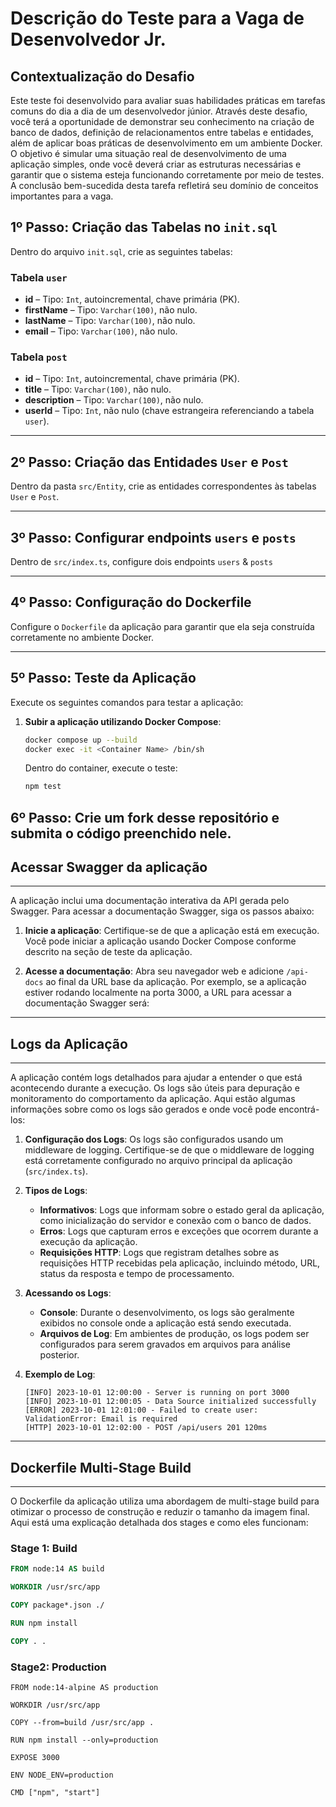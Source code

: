 # Descrição do Teste para a Vaga de Desenvolvedor Jr.

## Contextualização do Desafio

Este teste foi desenvolvido para avaliar suas habilidades práticas em tarefas comuns do dia a dia de um desenvolvedor júnior. Através deste desafio, você terá a oportunidade de demonstrar seu conhecimento na criação de banco de dados, definição de relacionamentos entre tabelas e entidades, além de aplicar boas práticas de desenvolvimento em um ambiente Docker. O objetivo é simular uma situação real de desenvolvimento de uma aplicação simples, onde você deverá criar as estruturas necessárias e garantir que o sistema esteja funcionando corretamente por meio de testes. A conclusão bem-sucedida desta tarefa refletirá seu domínio de conceitos importantes para a vaga.

## 1º Passo: Criação das Tabelas no `init.sql`

Dentro do arquivo `init.sql`, crie as seguintes tabelas:

### Tabela `user`
- **id** – Tipo: `Int`, autoincremental, chave primária (PK).
- **firstName** – Tipo: `Varchar(100)`, não nulo.
- **lastName** – Tipo: `Varchar(100)`, não nulo.
- **email** – Tipo: `Varchar(100)`, não nulo.

### Tabela `post`
- **id** – Tipo: `Int`, autoincremental, chave primária (PK).
- **title** – Tipo: `Varchar(100)`, não nulo.
- **description** – Tipo: `Varchar(100)`, não nulo.
- **userId** – Tipo: `Int`, não nulo (chave estrangeira referenciando a tabela `user`).

---

## 2º Passo: Criação das Entidades `User` e `Post`

Dentro da pasta `src/Entity`, crie as entidades correspondentes às tabelas `User` e `Post`.

---

## 3º Passo: Configurar endpoints `users` e `posts`

Dentro de `src/index.ts`, configure dois endpoints `users` & `posts`

---

## 4º Passo: Configuração do Dockerfile

Configure o `Dockerfile` da aplicação para garantir que ela seja construída corretamente no ambiente Docker.

---

## 5º Passo: Teste da Aplicação

Execute os seguintes comandos para testar a aplicação:

1. **Subir a aplicação utilizando Docker Compose**:
   ```bash
   docker compose up --build
   docker exec -it <Container Name> /bin/sh
   
   ```

   Dentro do container, execute o teste:
   ```bash
   npm test
   ```

## 6º Passo: Crie um fork desse repositório e submita o código preenchido nele.


## Acessar Swagger da aplicação

---

A aplicação inclui uma documentação interativa da API gerada pelo Swagger. Para acessar a documentação Swagger, siga os passos abaixo:

1. **Inicie a aplicação**: Certifique-se de que a aplicação está em execução. Você pode iniciar a aplicação usando Docker Compose conforme descrito na seção de teste da aplicação.

2. **Acesse a documentação**: Abra seu navegador web e adicione `/api-docs` ao final da URL base da aplicação. Por exemplo, se a aplicação estiver rodando localmente na porta 3000, a URL para acessar a documentação Swagger será:

---

## Logs da Aplicação

---

A aplicação contém logs detalhados para ajudar a entender o que está acontecendo durante a execução. Os logs são úteis para depuração e monitoramento do comportamento da aplicação. Aqui estão algumas informações sobre como os logs são gerados e onde você pode encontrá-los:

1. **Configuração dos Logs**: Os logs são configurados usando um middleware de logging. Certifique-se de que o middleware de logging está corretamente configurado no arquivo principal da aplicação (`src/index.ts`).

2. **Tipos de Logs**:
   - **Informativos**: Logs que informam sobre o estado geral da aplicação, como inicialização do servidor e conexão com o banco de dados.
   - **Erros**: Logs que capturam erros e exceções que ocorrem durante a execução da aplicação.
   - **Requisições HTTP**: Logs que registram detalhes sobre as requisições HTTP recebidas pela aplicação, incluindo método, URL, status da resposta e tempo de processamento.

3. **Acessando os Logs**:
   - **Console**: Durante o desenvolvimento, os logs são geralmente exibidos no console onde a aplicação está sendo executada.
   - **Arquivos de Log**: Em ambientes de produção, os logs podem ser configurados para serem gravados em arquivos para análise posterior.

4. **Exemplo de Log**:
   ```plaintext
   [INFO] 2023-10-01 12:00:00 - Server is running on port 3000
   [INFO] 2023-10-01 12:00:05 - Data Source initialized successfully
   [ERROR] 2023-10-01 12:01:00 - Failed to create user: ValidationError: Email is required
   [HTTP] 2023-10-01 12:02:00 - POST /api/users 201 120ms

---

## Dockerfile Multi-Stage Build

---

O Dockerfile da aplicação utiliza uma abordagem de multi-stage build para otimizar o processo de construção e reduzir o tamanho da imagem final. Aqui está uma explicação detalhada dos stages e como eles funcionam:

### Stage 1: Build

```dockerfile
FROM node:14 AS build

WORKDIR /usr/src/app

COPY package*.json ./

RUN npm install

COPY . .
```

### Stage2: Production
```
FROM node:14-alpine AS production

WORKDIR /usr/src/app

COPY --from=build /usr/src/app .

RUN npm install --only=production

EXPOSE 3000

ENV NODE_ENV=production

CMD ["npm", "start"]
```